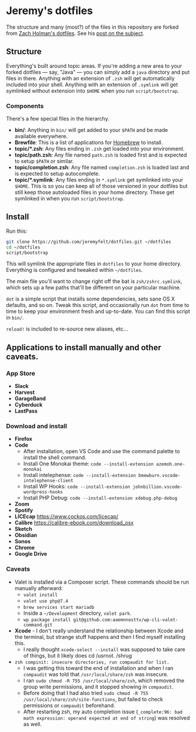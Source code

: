 # Jeremy's dotfiles

The structure and many (most?) of the files in this repository are forked
from [Zach Holman's dotfiles](https://github.com/holman/dotfiles). See his [post on the
subject](http://zachholman.com/2010/08/dotfiles-are-meant-to-be-forked/).

## Structure

Everything's built around topic areas. If you're adding a new area to your
forked dotfiles — say, "Java" — you can simply add a `java` directory and put
files in there. Anything with an extension of `.zsh` will get automatically
included into your shell. Anything with an extension of `.symlink` will get
symlinked without extension into `$HOME` when you run `script/bootstrap`.

### Components

There's a few special files in the hierarchy.

- **bin/**: Anything in `bin/` will get added to your `$PATH` and be made
  available everywhere.
- **Brewfile**: This is a list of applications for [Homebrew](https://brew.sh) to install.
- **topic/\*.zsh**: Any files ending in `.zsh` get loaded into your
  environment.
- **topic/path.zsh**: Any file named `path.zsh` is loaded first and is
  expected to setup `$PATH` or similar.
- **topic/completion.zsh**: Any file named `completion.zsh` is loaded
  last and is expected to setup autocomplete.
- **topic/\*.symlink**: Any files ending in `*.symlink` get symlinked into
  your `$HOME`. This is so you can keep all of those versioned in your dotfiles
  but still keep those autoloaded files in your home directory. These get
  symlinked in when you run `script/bootstrap`.

## Install

Run this:

```sh
git clone https://github.com/jeremyfelt/dotfiles.git ~/dotfiles
cd ~/dotfiles
script/bootstrap
```

This will symlink the appropriate files in `dotfiles` to your home directory.
Everything is configured and tweaked within `~/dotfiles`.

The main file you'll want to change right off the bat is `zsh/zshrc.symlink`,
which sets up a few paths that'll be different on your particular machine.

`dot` is a simple script that installs some dependencies, sets sane OS X
defaults, and so on. Tweak this script, and occasionally run `dot` from
time to time to keep your environment fresh and up-to-date. You can find
this script in `bin/`.

`reload!` is included to re-source new aliases, etc...

## Applications to install manually and other caveats.

### App Store

* **Slack**
* **Harvest**
* **GarageBand**
* **Cyberduck**
* **LastPass**

### Download and install

* **Firefox**
* **Code**
    * After installation, open VS Code and use the command palette to install the shell command.
    * Install One Monokai theme: `code --install-extension azemoh.one-monokai`
    * Install intelephense: `code --install-extension bmewburn.vscode-intelephense-client`
	* Install WP Hooks: `code --install-extension johnbillion.vscode-wordpress-hooks`
	* Install PHP Debug: `code --install-extension xdebug.php-debug`
* **Zoom**
* **Spotify**
* **LICEcap** https://www.cockos.com/licecap/
* **Calibre** https://calibre-ebook.com/download_osx
* **Sketch**
* **Obsidian**
* **Sonos**
* **Chrome**
* **Google Drive**

### Caveats

* Valet is installed via a Composer script. These commands should be run manually afterward:
    * `valet install`
	* `valet use php@7.4`
	* `brew services start mariadb`
	* Inside a `~/Development` directory, `valet park`.
	* `wp package install git@github.com:aaemnnosttv/wp-cli-valet-command.git`
* **Xcode** - I don't really understand the relationship between Xcode and the terminal, but strange stuff happens and then I find myself installing this.
	* I really thought `xcode-select --install` was supposed to take care of things, but it likely does cd /usrnot. /shrug
* `zsh compinit: insecure directories, run compaudit for list.`
    * I was getting this toward the end of installation and when I ran `compaudit` was told that `/usr/local/share/zsh` was insecure.
	* I ran `sudo chmod -R 755 /usr/local/share/zsh`, which removed the group write permissions, and it stopped showing in `compaudit`.
	* Before doing that I had also tried `sudo chmod -R 755 /usr/local/share/zsh/site-functions`, but failed to check permissions or `compaudit` beforehand.
	* After restarting zsh, my auto completion issue (`_complete:96: bad math expression: operand expected at end of string`) was resolved as well.
